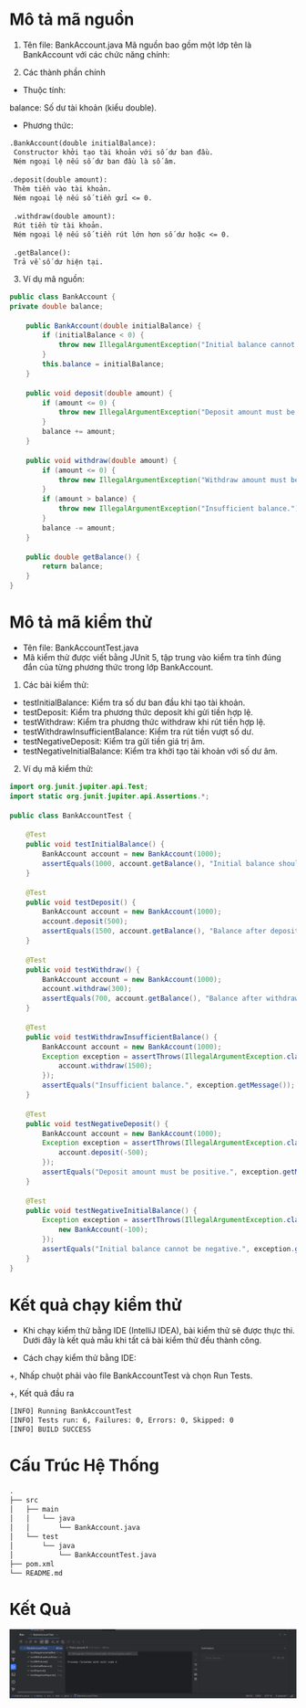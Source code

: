 # Mô tả mã nguồn

1. Tên file: BankAccount.java
   Mã nguồn bao gồm một lớp tên là BankAccount với các chức năng chính:

2. Các thành phần chính

- Thuộc tính:

 balance: Số dư tài khoản (kiểu double).

- Phương thức:
```
.BankAccount(double initialBalance):
 Constructor khởi tạo tài khoản với số dư ban đầu.
 Ném ngoại lệ nếu số dư ban đầu là số âm. 
 
.deposit(double amount):
 Thêm tiền vào tài khoản.
 Ném ngoại lệ nếu số tiền gửi <= 0. 
 
 .withdraw(double amount):
 Rút tiền từ tài khoản.
 Ném ngoại lệ nếu số tiền rút lớn hơn số dư hoặc <= 0. 
 
 .getBalance():
 Trả về số dư hiện tại. 
```
3. Ví dụ mã nguồn:


```java
public class BankAccount {
private double balance;

    public BankAccount(double initialBalance) {
        if (initialBalance < 0) {
            throw new IllegalArgumentException("Initial balance cannot be negative.");
        }
        this.balance = initialBalance;
    }

    public void deposit(double amount) {
        if (amount <= 0) {
            throw new IllegalArgumentException("Deposit amount must be positive.");
        }
        balance += amount;
    }

    public void withdraw(double amount) {
        if (amount <= 0) {
            throw new IllegalArgumentException("Withdraw amount must be positive.");
        }
        if (amount > balance) {
            throw new IllegalArgumentException("Insufficient balance.");
        }
        balance -= amount;
    }

    public double getBalance() {
        return balance;
    }
}
```
# Mô tả mã kiểm thử

- Tên file: BankAccountTest.java
- Mã kiểm thử được viết bằng JUnit 5, tập trung vào kiểm tra tính đúng đắn của từng phương thức trong lớp BankAccount.

1. Các bài kiểm thử:
- testInitialBalance: Kiểm tra số dư ban đầu khi tạo tài khoản.
- testDeposit: Kiểm tra phương thức deposit khi gửi tiền hợp lệ.
- testWithdraw: Kiểm tra phương thức withdraw khi rút tiền hợp lệ.
- testWithdrawInsufficientBalance: Kiểm tra rút tiền vượt số dư.
- testNegativeDeposit: Kiểm tra gửi tiền giá trị âm.
- testNegativeInitialBalance: Kiểm tra khởi tạo tài khoản với số dư âm.

2. Ví dụ mã kiểm thử:

```java
import org.junit.jupiter.api.Test;
import static org.junit.jupiter.api.Assertions.*;

public class BankAccountTest {

    @Test
    public void testInitialBalance() {
        BankAccount account = new BankAccount(1000);
        assertEquals(1000, account.getBalance(), "Initial balance should be 1000.");
    }

    @Test
    public void testDeposit() {
        BankAccount account = new BankAccount(1000);
        account.deposit(500);
        assertEquals(1500, account.getBalance(), "Balance after deposit should be 1500.");
    }

    @Test
    public void testWithdraw() {
        BankAccount account = new BankAccount(1000);
        account.withdraw(300);
        assertEquals(700, account.getBalance(), "Balance after withdrawal should be 700.");
    }

    @Test
    public void testWithdrawInsufficientBalance() {
        BankAccount account = new BankAccount(1000);
        Exception exception = assertThrows(IllegalArgumentException.class, () -> {
            account.withdraw(1500);
        });
        assertEquals("Insufficient balance.", exception.getMessage());
    }

    @Test
    public void testNegativeDeposit() {
        BankAccount account = new BankAccount(1000);
        Exception exception = assertThrows(IllegalArgumentException.class, () -> {
            account.deposit(-500);
        });
        assertEquals("Deposit amount must be positive.", exception.getMessage());
    }

    @Test
    public void testNegativeInitialBalance() {
        Exception exception = assertThrows(IllegalArgumentException.class, () -> {
            new BankAccount(-100);
        });
        assertEquals("Initial balance cannot be negative.", exception.getMessage());
    }
}
```

# Kết quả chạy kiểm thử
- Khi chạy kiểm thử bằng  IDE (IntelliJ IDEA), bài kiểm thử sẽ được thực thi. Dưới đây là kết quả mẫu khi tất cả bài kiểm thử đều thành công.

- Cách chạy kiểm thử bằng IDE: 

 +, Nhấp chuột phải vào file BankAccountTest và chọn Run Tests.

 +, Kết quả đầu ra

```
[INFO] Running BankAccountTest
[INFO] Tests run: 6, Failures: 0, Errors: 0, Skipped: 0
[INFO] BUILD SUCCESS
```

# Cấu Trúc Hệ Thống 

```
.
├── src
│   ├── main
│   │   └── java
│   │       └── BankAccount.java
│   └── test
│       └── java
│           └── BankAccountTest.java
├── pom.xml
└── README.md
```

# Kết Quả 
![img.png](img/img.png)